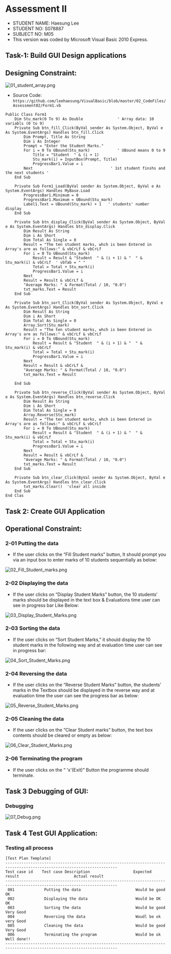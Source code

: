 # Assessment II

* STUDENT NAME:	Haesung Lee
* STUDENT NO:	  S078887
* SUBJECT NO:	  M05
* This version was coded by Microsoft Visual Basic 2010 Express.

## Task-1: Build GUI Design applications 
## Designing Constraint:


![01_student_array.png](https://github.com/leehaesung/VisualBasic/blob/master/02_CodeFiles/Assessment02/OutputImageFiles/01_student_array.png)
* Source Code: `https://github.com/leehaesung/VisualBasic/blob/master/02_CodeFiles/Assessment02/Form1.vb`

````````````````````````````````````````
Public Class Form1
    Dim Stu_mark(0 To 9) As Double               ' Array data: 10 variabls (0 to 9)
    Private Sub btn_fill_Click(ByVal sender As System.Object, ByVal e As System.EventArgs) Handles btn_fill.Click
        Dim Prompt, Title As String
        Dim i As Integer
        Prompt = "Enter the Student Marks."
        For i = 0 To UBound(Stu_mark)            ' UBound means 0 to 9 
            Title = "Student  " & (i + 1)
            Stu_mark(i) = InputBox(Prompt, Title)
            ProgressBar1.Value = i
        Next                                  ' 1st student finshs and the next students '
    End Sub

    Private Sub Form1_Load(ByVal sender As System.Object, ByVal e As System.EventArgs) Handles MyBase.Load
        ProgressBar1.Minimum = 0
        ProgressBar1.Maximum = UBound(Stu_mark)
        Label1.Text = UBound(Stu_mark) + 1   ' students' number display
    End Sub

    Private Sub btn_display_Click(ByVal sender As System.Object, ByVal e As System.EventArgs) Handles btn_display.Click
        Dim Result As String
        Dim i As Short
        Dim Total As Single = 0
        Result = "The ten student marks, whch is been Entered in Array's are as follows:" & vbCrLf & vbCrLf
        For i = 0 To UBound(Stu_mark)
            Result = Result & "Student  " & (i + 1) & "  " & Stu_mark(i) & vbCrLf  ' vbTab = " "
            Total = Total + Stu_mark(i)
            ProgressBar1.Value = i
        Next
        Result = Result & vbCrLf & _
        "Average Marks: " & Format(Total / 10, "0.0")
        txt_marks.Text = Result
    End Sub

    Private Sub btn_sort_Click(ByVal sender As System.Object, ByVal e As System.EventArgs) Handles btn_sort.Click
        Dim Result As String
        Dim i As Short
        Dim Total As Single = 0
        Array.Sort(Stu_mark)
        Result = "The ten student marks, whch is been Entered in Array's are as follows:" & vbCrLf & vbCrLf
        For i = 0 To UBound(Stu_mark)
            Result = Result & "Student  " & (i + 1) & "  " & Stu_mark(i) & vbCrLf
            Total = Total + Stu_mark(i)
            ProgressBar1.Value = i
        Next
        Result = Result & vbCrLf & _
        "Average Marks: " & Format(Total / 10, "0.0")
        txt_marks.Text = Result

    End Sub

    Private Sub btn_reverse_Click(ByVal sender As System.Object, ByVal e As System.EventArgs) Handles btn_reverse.Click
        Dim Result As String
        Dim i As Short
        Dim Total As Single = 0
        Array.Reverse(Stu_mark)
        Result = "The ten student marks, whch is been Entered in Array's are as follows:" & vbCrLf & vbCrLf
        For i = 0 To UBound(Stu_mark)
            Result = Result & "Student  " & (i + 1) & "  " & Stu_mark(i) & vbCrLf
            Total = Total + Stu_mark(i)
            ProgressBar1.Value = i
        Next
        Result = Result & vbCrLf & _
        "Average Marks: " & Format(Total / 10, "0.0")
        txt_marks.Text = Result
    End Sub

    Private Sub btn_clear_Click(ByVal sender As System.Object, ByVal e As System.EventArgs) Handles btn_clear.Click
        txt_marks.Clear()  'clear all inside 
    End Sub
End Clas
````````````````````````````````````````


## Task 2: Create GUI  Application
## Operational Constraint:


### 2-01 Putting the data
* If the user clicks on the “Fill Student marks” button, It should prompt you via an input box to enter marks of 10 students sequentially as below:

![02_Fill_Student_marks.png](https://github.com/leehaesung/VisualBasic/blob/master/02_CodeFiles/Assessment02/OutputImageFiles/02_Fill_Student_marks.png)


### 2-02 Displaying the data
* If the user clicks on “Display Student Marks” button, the 10 students’ marks should be displayed in the text box & Evaluations time user can see in progress bar Like Below:

![03_Display_Student_Marks.png](https://github.com/leehaesung/VisualBasic/blob/master/02_CodeFiles/Assessment02/OutputImageFiles/03_Display_Student_Marks.png)


### 2-03 Sorting the data
* If the user clicks on “Sort Student Marks,” it should display the 10 student marks in the following way and at evaluation time user can see in progress bar:

![04_Sort_Student_Marks.png](https://github.com/leehaesung/VisualBasic/blob/master/02_CodeFiles/Assessment02/OutputImageFiles/04_Sort_Student_Marks.png)


### 2-04 Reversing the data
* If the user clicks on the “Reverse Student Marks” button, the students’ marks in the Textbox should be displayed in the reverse way and at evaluation time the user can see the progress bar as below:

![05_Reverse_Student_Marks.png](https://github.com/leehaesung/VisualBasic/blob/master/02_CodeFiles/Assessment02/OutputImageFiles/05_Reverse_Student_Marks.png)


### 2-05 Cleaning the data
* If the user clicks on the “Clear Student marks” button, the text box contents should be cleared or empty as below:

![06_Clear_Student_Marks.png](https://github.com/leehaesung/VisualBasic/blob/master/02_CodeFiles/Assessment02/OutputImageFiles/06_Clear_Student_Marks.png)


### 2-06 Terminating the program
* If the user clicks on the “ 'x'(Exit)” Button the programme should terminate.


## Task 3 Debugging of GUI: 
### Debugging 

![07_Debug.png](https://github.com/leehaesung/VisualBasic/blob/master/02_CodeFiles/Assessment02/OutputImageFiles/07_Debug.png)


## Task 4 Test GUI Application:
### Testing all process
````````````````````````````````````````
[Test Plan Template]
-----------------------------------------------------------------------------------------------------------------------
Test case id	Test case Description                   Expected result                        Actual result
-----------------------------------------------------------------------------------------------------------------------
 001             Putting the data    			         Would be good                          OK
 002	         Displaying the data 	                 Would be OK	                        OK       
 003			 Sorting the data                        Would be good                          Very Good
 004             Reversing the data                      Woudl be ok                            very Good
 005             Cleaning the data                       Would be good                          Very Good
 006             Terminating the program                 Would be ok                            Well done!!
-----------------------------------------------------------------------------------------------------------------------
````````````````````````````````````````


